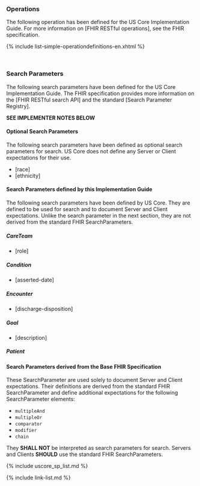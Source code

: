 ### Operations

The following operation has been defined for the US Core Implementation Guide. For more information on [FHIR RESTful operations], see the FHIR specification.

 <span class="bg-success" markdown="1">

{% include list-simple-operationdefinitions-en.xhtml %}

 </span><!-- new-content -->

<br />

### Search Parameters


The following search parameters have been defined for the US Core Implementation Guide. The FHIR specification provides more information on the [FHIR RESTful search API] and the standard [Search Parameter Registry].

**SEE IMPLEMENTER NOTES BELOW**



#### Optional Search Parameters


The following search parameters have been defined as optional search parameters for search.  US Core does not define any Server or Client expectations for their use.


- [race]
- [ethnicity]

#### Search Parameters defined by this Implementation Guide


The following search parameters have been defined by US Core. They are defined to be used for search and to document Server and Client expectations. Unlike the search parameter in the next section, they are not derived from the standard FHIR SearchParameters.


##### CareTeam
- [role]

##### Condition
- [asserted-date]

##### Encounter
- [discharge-disposition]

##### Goal
- [description]

##### Patient

#### Search Parameters derived from the Base FHIR Specification


These SearchParameter are used solely to document Server and Client expectations. Their definitions are derived from the standard FHIR SearchParameter and define additional expectations for the following SearchParameter elements:

- `multipleAnd`
- `multipleOr`
- `comparator`
- `modifier`
- `chain`

They **SHALL NOT** be interpreted as search parameters for search. Servers and Clients **SHOULD** use the standard FHIR SearchParameters.


{% include uscore_sp_list.md %}

{% include link-list.md %}
